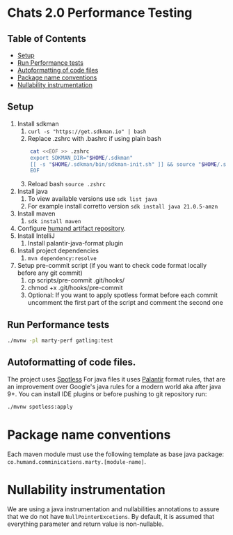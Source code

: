 # Chats 2.0 Performance Testing

## Table of Contents

- [Setup](#setup)
- [Run Performance tests](#run-performance-tests)
- [Autoformatting of code files](#autoformatting-of-code-files)
- [Package name conventions](#package-name-conventions)
- [Nullability instrumentation](#nullability-instrumentation)

## Setup

1. Install sdkman
    1. `curl -s "https://get.sdkman.io" | bash`
    2. Replace .zshrc with .bashrc if using plain bash
   ```bash
       cat <<EOF >> .zshrc
       export SDKMAN_DIR="$HOME/.sdkman"
       [[ -s "$HOME/.sdkman/bin/sdkman-init.sh" ]] && source "$HOME/.sdkman/bin/sdkman-init.sh"
       EOF
   ```
    3. Reload bash `source .zshrc`
2. Install java
    1. To view available versions use `sdk list java`
    2. For example install corretto version `sdk install java 21.0.5-amzn`
3. Install maven
    1. `sdk install maven`
4. Configure [humand artifact repository](https://www.notion.so/humand-co/AWS-CodeArtifact-1216757f313080f58b90fa005afca53f).
5. Install IntelliJ
   1. Install palantir-java-format plugin
6. Install project dependencies
   1. `mvn dependency:resolve`
7. Setup pre-commit script (if you want to check code format locally before any git commit)
   1. cp scripts/pre-commit .git/hooks/
   2. chmod +x .git/hooks/pre-commit
   3. Optional: If you want to apply spotless format before each commit uncomment the first part of the script and comment the second one

## Run Performance tests

```bash
./mvnw -pl marty-perf gatling:test
```

## Autoformatting of code files.

The project uses [Spotless](https://github.com/diffplug/spotless/tree/main/plugin-maven)
For java files it uses [Palantir](https://github.com/palantir/palantir-java-format) format rules,
that are an improvement over Google's java rules for a modern world aka after java 9+.
You can install IDE plugins or before pushing to git repository run:

```bash
./mvnw spotless:apply
```

# Package name conventions

Each maven module must use the following template as base java package:
`co.humand.comminications.marty.[module-name]`.

# Nullability instrumentation

We are using a java instrumentation and nullabilities annotations to assure that we do not have
`NullPointerExcetions`.
By default, it is assumed that everything parameter and return value is non-nullable.
